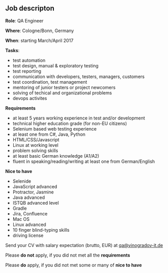 ## Job descripton

**Role**: QA Engineer

**Where**: Cologne/Bonn, Germany

**When**: starting March/April 2017

**Tasks**:

- test automation 
- test design, manual & exploratory testing
- test reporting
- communication with developers, testers, managers, customers
- test coordination, test management
- mentoring of junior testers or project newcomers
- solving of techical and organizational problems
- devops activites

**Requirements**

- at least 5 years working experience in test and/or development
- technical higher education grade (for non-EU citizens)
- Selenium based web testing experience
- at least one from C#, Java, Python
- HTML/CSS/Javascript
- Linux at working level
- problem solving skills
- at least basic German knowledge (A1/A2)
- fluent in speaking/reading/writing at least one from German/English

**Nice to have**

- Selenide
- JavaScript advanced
- Protractor, Jasmine
- Java advanced
- ISTQB advanced level
- Gradle
- Jira, Confluence
- Mac OS
- Linux advanced
- 10 finger blind-typing skills
- driving license


Send your CV with salary expectation (brutto, EUR) at [qa@vinogradov-it.de](mailto:qa@vinogradov-it.de)

Please **do not** apply, if you did not met all the **requirements**

Please **do** apply, if you did not met some or many of **nice to have**

